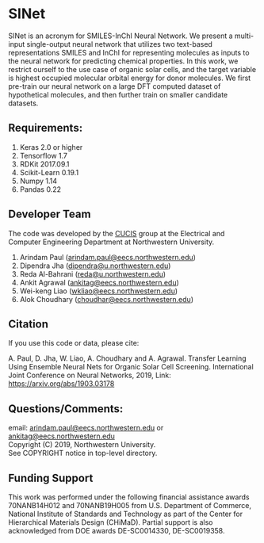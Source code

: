 # SINet

SINet is an acronym for SMILES-InChI Neural Network. We present a multi-input single-output neural network that utilizes two text-based representations SMILES and InChI for representing molecules as inputs to the neural network for predicting chemical properties. In this work, we restrict ourself to the use case of organic solar cells, and the target variable is highest occupied molecular orbital energy for donor molecules. We first pre-train our neural network on a large DFT computed dataset of hypothetical molecules, and then further train on smaller candidate datasets. 



## Requirements: 
1. Keras 2.0 or higher
2. Tensorflow 1.7 
3. RDKit 2017.09.1
4. Scikit-Learn 0.19.1
5. Numpy 1.14
6. Pandas 0.22

## Developer Team

The code was developed by the <a href="http://cucis.ece.northwestern.edu/">CUCIS</a> group at the Electrical and Computer Engineering Department at Northwestern University. 

1. Arindam Paul (arindam.paul@eecs.northwestern.edu)
2. Dipendra Jha (dipendra@u.northwestern.edu)
3. Reda Al-Bahrani (reda@u.northwestern.edu)
4. Ankit Agrawal (ankitag@eecs.northwestern.edu)
5. Wei-keng Liao (wkliao@eecs.northwestern.edu)
6. Alok Choudhary (choudhar@eecs.northwestern.edu)


## Citation
If you use this code or data, please cite:

A. Paul, D. Jha, W. Liao, A. Choudhary and A. Agrawal. Transfer Learning Using Ensemble Neural Nets for Organic Solar Cell Screening. International Joint Conference on Neural Networks, 2019, Link:  https://arxiv.org/abs/1903.03178

## Questions/Comments:

email: arindam.paul@eecs.northwestern.edu or ankitag@eecs.northwestern.edu</br>
Copyright (C) 2019, Northwestern University.<br/>
See COPYRIGHT notice in top-level directory.

## Funding Support

This work was performed under the following financial assistance awards 70NANB14H012 and 70NANB19H005 from U.S. Department of Commerce, National Institute of Standards and Technology as part of the Center for Hierarchical Materials Design (CHiMaD). Partial support is also acknowledged from DOE awards DE-SC0014330, DE-SC0019358.
